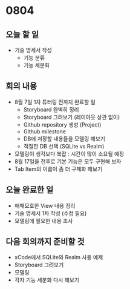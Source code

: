 # 0804

## 오늘 할 일
- 기술 명세서 작성
  - 기능 분류
  - 기능 세분화

## 회의 내용
- 8월 7일 1차 튜터링 전까지 완료할 일
  - Storyboard 완벽히 정리
  - Storyboard 그려보기 (레이아웃 상관 없이)
  - Github repository 생성 (Project)
  - Github milestone
  - DB에 저장할 내용들을 모델링 해보기
  - 적절한 DB 선택 (SQLite vs Realm)
- 모델링이 생각보다 복잡 : 시간이 많이 소요될 예정
- 8월 17일을 전후로 기본 기능은 모두 구현해 보자
- Tab Item의 이름이 좀 더 구체화 해보기

## 오늘 완료한 일
- 애매모호한 View 내용 정리
- 기술 명세서 1차 작성 (수정 필요)
- 모델링에 필요한 내용 조사

## 다음 회의까지 준비할 것
- xCode에서 SQLite와 Realm 사용 예제
- Storyboard 그려보기
- 모델링
- 각자 기능 세분화 다시 해보기
